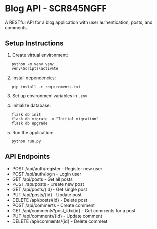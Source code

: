 # Blog API - SCR845NGFF

A RESTful API for a blog application with user authentication, posts, and comments.

## Setup Instructions

1. Create virtual environment:
```
   python -m venv venv
   venv\Scripts\activate
```

2. Install dependencies:
```
   pip install -r requirements.txt
```

3. Set up environment variables in `.env`

4. Initialize database:
```
   flask db init
   flask db migrate -m "Initial migration"
   flask db upgrade
```

5. Run the application:
```
   python run.py
```

## API Endpoints

- POST /api/auth/register - Register new user
- POST /api/auth/login - Login user
- GET /api/posts - Get all posts
- POST /api/posts - Create new post
- GET /api/posts/{id} - Get single post
- PUT /api/posts/{id} - Update post
- DELETE /api/posts/{id} - Delete post
- POST /api/comments - Create comment
- GET /api/comments?post_id={id} - Get comments for a post
- PUT /api/comments/{id} - Update comment
- DELETE /api/comments/{id} - Delete comment